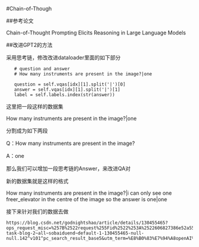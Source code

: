 #Chain-of-Though

##参考论文

Chain-of-Thought Prompting Elicits Reasoning in Large Language Models

##改进GPT2的方法

采用思考链，修改改进dataloader里面的如下部分

       # question and answer
       # How many instruments are present in the image?|one
        
       question = self.vqas[idx][1].split('|')[0]
       answer = self.vqas[idx][1].split('|')[1]
       label = self.labels.index(str(answer))

这里把一段这样的数据集

How many instruments are present in the image?|one

分割成为如下两段

Q：How many instruments are present in the image?

A：one

那么我们可以增加一段思考链的Answer，来改进QA对

新的数据集就是这样的格式

How many instruments are present in the image?|i can only see one freer_elevator in the centre of the image so the answer is one|one


接下来针对我们的数据去做

	https://blog.csdn.net/godnightshao/article/details/130455465?ops_request_misc=%257B%2522request%255Fid%2522%253A%2522606827386e52a55bf4e3618e46574854%2522%252C%2522scm%2522%253A%252220140713.130102334..%2522%257D&request_id=606827386e52a55bf4e3618e46574854&biz_id=0&utm_medium=distribute.pc_search_result.none-task-blog-2~all~sobaiduend~default-1-130455465-null-null.142^v101^pc_search_result_base5&utm_term=%E8%B0%83%E7%94%A8openAI%E7%9A%84api&spm=1018.2226.3001.4187

